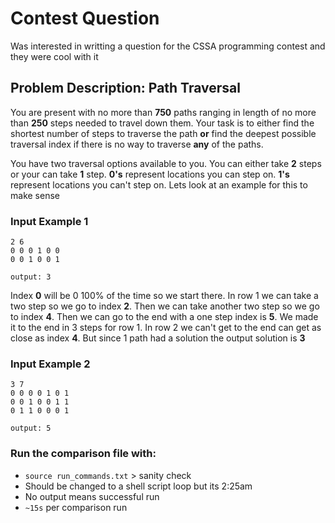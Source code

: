 # Contest Question
Was interested in writting a question for the CSSA programming contest and they were cool with it

## Problem Description: Path Traversal

You are present with no more than **750** paths ranging in length of no more than **250** steps needed to travel down them. Your task is to either find the shortest number of steps to traverse the path **or** find the deepest possible traversal index if there is no way to traverse **any** of the paths.

You have two traversal options available to you. You can either take **2** steps or your can take **1** step. **0's** represent locations you can step on. **1's** represent locations you can't step on. Lets look at an example for this to make sense

### Input Example 1
```
2 6
0 0 0 1 0 0
0 0 1 0 0 1
```
`output: 3`

Index **0** will be 0 100% of the time so we start there. In row 1 we can take a two step so we go to index **2**. Then we can take another two step so we go to index **4**. Then we can go to the end with a one step index is **5**. We made it to the end in 3 steps for row 1. In row 2 we can't get to the end can get as close as index **4**. But since 1 path had a solution the output solution is **3**

### Input Example 2
```
3 7
0 0 0 0 1 0 1
0 0 1 0 0 1 1
0 1 1 0 0 0 1
```
`output: 5`

### Run the comparison file with:
- `source run_commands.txt` > sanity check
- Should be changed to a shell script loop but its 2:25am
- No output means successful run
- `~15s` per comparison run